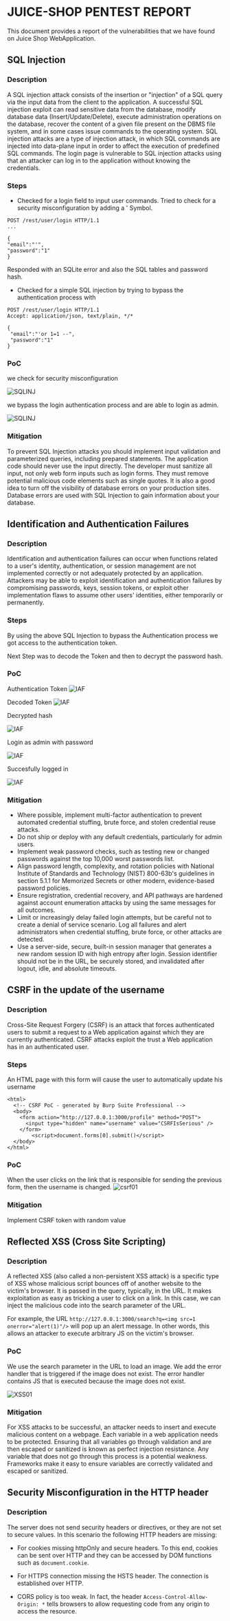 # JUICE-SHOP PENTEST REPORT

This document provides a report of the vulnerabilities that we have found on Juice Shop WebApplication.


## SQL Injection

### Description

A SQL injection attack consists of the insertion or "injection" of a SQL query via the input data from the client to the application. A successful SQL injection exploit can read sensitive data from the database, modify database data (Insert/Update/Delete), execute administration operations on the database, recover the content of a given file present on the DBMS file system, and in some cases issue commands to the operating system. SQL injection attacks are a type of injection attack, in which SQL commands are injected into data-plane input in order to affect the execution of predefined SQL commands. The login page is vulnerable to SQL injection attacks using that an attacker can log in to the application without knowing the credentials.

### Steps

- Checked for a login field to input user commands.
Tried to check for a security misconfiguration by adding a ' Symbol.

```
POST /rest/user/login HTTP/1.1
...

{
"email":"'",
"password":"1"
}
```

Responded with an SQLite error and also the SQL tables and password hash.

- Checked for a simple SQL injection by trying to bypass the authentication process with 

```
POST /rest/user/login HTTP/1.1
Accept: application/json, text/plain, */*

{
 "email":"'or 1=1 --",
 "password":"1"
}
```

### PoC

we check for security misconfiguration

![SQLINJ](img/SQL_Juice02.png)

we bypass the login authentication process and are able to login as admin.

![SQLINJ](img/SQL_Juice01.png)

### Mitigation

To prevent SQL Injection attacks you should implement input validation and parameterized queries, including prepared statements. The application code should never use the input directly. The developer must sanitize all input, not only web form inputs such as login forms. They must remove potential malicious code elements such as single quotes. It is also a good idea to turn off the visibility of database errors on your production sites. Database errors are used with SQL Injection to gain information about your database.

## Identification and Authentication Failures

### Description
Identification and authentication failures can occur when functions related to a user's identity, authentication, or session management are not implemented correctly or not adequately protected by an application. Attackers may be able to exploit identification and authentication failures by compromising passwords, keys, session tokens, or exploit other implementation flaws to assume other users' identities, either temporarily or permanently.

### Steps

By using the above SQL Injection to bypass the Authentication process we got access to the authentication token.

Next Step was to decode the Token and then to decrypt the password hash.

### PoC

Authentication Token
![IAF](img/IA_failures01.png)

Decoded Token
![IAF](img/IA_failures02.png)

Decrypted hash

![IAF](img/IA_failures03.png)

Login as admin with password 

![IAF](img/IA_failures04.png)

Succesfully logged in

![IAF](img/IA_failures05.png)

### Mitigation

- Where possible, implement multi-factor authentication to prevent automated credential stuffing, brute force, and stolen credential reuse attacks.
- Do not ship or deploy with any default credentials, particularly for admin users.
- Implement weak password checks, such as testing new or changed passwords against the top 10,000 worst passwords list.
- Align password length, complexity, and rotation policies with National Institute of Standards and Technology (NIST) 800-63b's guidelines in section 5.1.1 for Memorized Secrets or other modern, evidence-based password policies.
- Ensure registration, credential recovery, and API pathways are hardened against account enumeration attacks by using the same messages for all outcomes.
- Limit or increasingly delay failed login attempts, but be careful not to create a denial of service scenario. Log all failures and alert administrators when credential stuffing, brute force, or other attacks are detected.
- Use a server-side, secure, built-in session manager that generates a new random session ID with high entropy after login. Session identifier should not be in the URL, be securely stored, and invalidated after logout, idle, and absolute timeouts.


## CSRF in the update of the username

### Description
Cross-Site Request Forgery (CSRF) is an attack that forces authenticated users to submit a request to a Web application against which they are currently authenticated. CSRF attacks exploit the trust a Web application has in an authenticated user. 

### Steps 

An HTML page with this form will cause the user to automatically update his username

```
<html>
  <!-- CSRF PoC - generated by Burp Suite Professional -->
  <body>
    <form action="http://127.0.0.1:3000/profile" method="POST">
      <input type="hidden" name="username" value="CSRFIsSerious" />
    </form>
		<script>document.forms[0].submit()</script>
  </body>
</html>
```

### PoC
When the user clicks on the link that is responsible for sending the previous form, then the username is changed.
![csrf01](img/csrf01.png)

### Mitigation
Implement CSRF token with random value

## Reflected XSS (Cross Site Scripting)
### Description
A reflected XSS (also called a non-persistent XSS attack) is a specific type of XSS whose malicious script bounces off of another website to the victim's browser. It is passed in the query, typically, in the URL. It makes exploitation as easy as tricking a user to click on a link.
In this case, we can inject the malicious code into the search parameter of the URL. 

For example, the URL `http://127.0.0.1:3000/search?q=<img src=1 onerror="alert(1)"/>` will pop up an alert message. In other words, this allows an attacker to execute arbitrary JS on the victim's browser.
### PoC

We use the search parameter in the URL to load an image. We add the error handler that is triggered if the image does not exist. The error handler contains JS that is executed because the image does not exist.

![XSS01](img/XSS01.png)

### Mitigation

For XSS attacks to be successful, an attacker needs to insert and execute malicious content on a webpage. Each variable in a web application needs to be protected. Ensuring that all variables go through validation and are then escaped or sanitized is known as perfect injection resistance. Any variable that does not go through this process is a potential weakness. Frameworks make it easy to ensure variables are correctly validated and escaped or sanitized.

## Security Misconfiguration in the HTTP header

### Description

The server does not send security headers or directives, or they are not set to secure values. In this scenario the following HTTP headers are missing:

- For cookies missing httpOnly and secure headers. To this end, cookies can be sent over HTTP and they can be accessed by DOM functions such as `document.cookie`.

- For HTTPS connection missing the HSTS header. The connection is established over HTTP.

- CORS policy is too weak. In fact, the header `Access-Control-Allow-Origin: *` tells browsers to allow requesting code from any origin to access the resource. 
